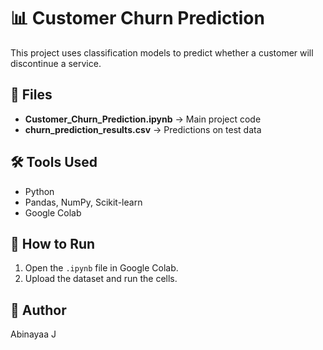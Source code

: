 # 📊 Customer Churn Prediction

This project uses classification models to predict whether a customer will discontinue a service.

## 📂 Files
- **Customer_Churn_Prediction.ipynb** → Main project code
- **churn_prediction_results.csv** → Predictions on test data

## 🛠 Tools Used
- Python
- Pandas, NumPy, Scikit-learn
- Google Colab

## 🚀 How to Run
1. Open the `.ipynb` file in Google Colab.
2. Upload the dataset and run the cells.

## 📌 Author
Abinayaa J
